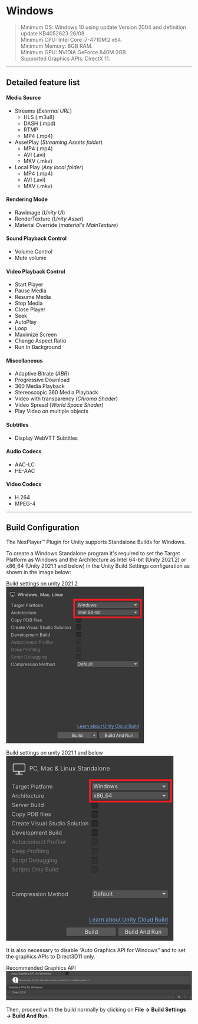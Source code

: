 # Windows

> Minimum OS: Windows 10 using update Version 2004 and definition update KB4052623 26/08.  
Minimum CPU: Intel Core i7-4710MQ x64.  
Minimum Memory: 8GB RAM.  
Minimum GPU: NVIDIA GeForce 840M 2GB.  
Supported Graphics APIs: DirectX 11.

---
## Detailed feature list

#### Media Source
- Streams (*External URL*)
	- HLS (.m3u8)
	- DASH (.mpd)
	- RTMP
	- MP4 (.mp4)
- AssetPlay (*Streaming Assets folder*)
	- MP4 (.mp4)
	- AVI (.avi)
	- MKV (.mkv)
- Local Play (*Any local folder*)
	- MP4 (.mp4)
	- AVI (.avi)
	- MKV (.mkv)

#### Rendering Mode  
- RawImage (*Unity UI*)	
- RenderTexture (*Unity Asset*)
- Material Override (*material's MainTexture*)

#### Sound Playback Control
- Volume Control
- Mute volume

#### Video Playback Control
- Start Player
- Pause Media
- Resume Media
- Stop Media
- Close Player
- Seek
- AutoPlay
- Loop
- Maximize Screen
- Change Aspect Ratio
- Run In Background

#### Miscellaneous
- Adaptive Bitrate (*ABR*)
- Progressive Download
- 360 Media Playback
- Stereoscopic 360 Media Playback
- Video with transparency (*Chroma Shader*)
- Video Spread (*World Space Shader*)
- Play Video on multiple objects

#### Subtitles
- Display WebVTT Subtitles

#### Audio Codecs
- AAC-LC
- HE-AAC

#### Video Codecs
- H.264
- MPEG-4

---
## Build Configuration
The NexPlayer™ Plugin for Unity supports Standalone Builds for Windows.

To create a Windows Standalone program it's required to set the Target Platform as Windows and the Architecture as Intel 64-bit (Unity 2021.2) or x86_64 (Unity 2021.1 and below) in the Unity Build Settings configuration as shown in the image below:

Build settings on unity 2021.2  
![](../assets/platforms/win0.png)

Build settings on unity 2021.1 and below  
![](../assets/platforms/win1.png)

It is also necessary to disable “Auto Graphics API for Windows” and to set the graphics APIs to Direct3D11 only.

Recommended Graphics API  
![](../assets/platforms/win2.png)

Then, proceed with the build normally by clicking on **File → Build Settings → Build And Run**.

